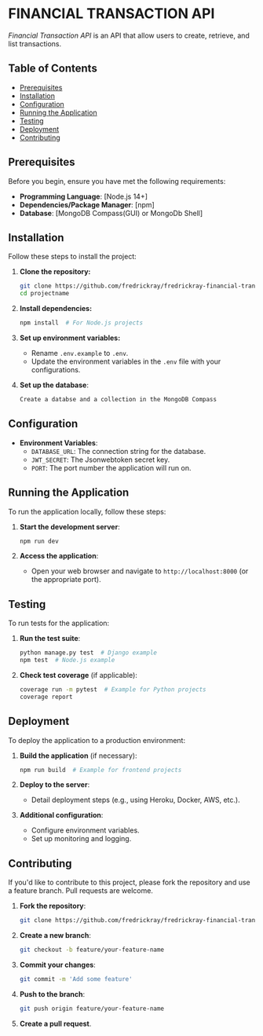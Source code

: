 # FINANCIAL TRANSACTION API

*Financial Transaction API* is an API that allow users to create, retrieve, and list transactions.

## Table of Contents
- [Prerequisites](#prerequisites)
- [Installation](#installation)
- [Configuration](#configuration)
- [Running the Application](#running-the-application)
- [Testing](#testing)
- [Deployment](#deployment)
- [Contributing](#contributing)

## Prerequisites

Before you begin, ensure you have met the following requirements:
- **Programming Language**: [Node.js 14+]
- **Dependencies/Package Manager**: [npm]
- **Database**: [MongoDB Compass(GUI) or MongoDb Shell]

## Installation

Follow these steps to install the project:

1. **Clone the repository:**
   ```bash
   git clone https://github.com/fredrickray/fredrickray-financial-transaction-api
   cd projectname
   ```

2. **Install dependencies:**
   ```bash
   npm install  # For Node.js projects
   ```

3. **Set up environment variables:**
   - Rename `.env.example` to `.env`.
   - Update the environment variables in the `.env` file with your configurations.
   
5. **Set up the database**:
   ```bash
   Create a databse and a collection in the MongoDB Compass
   ```

## Configuration


- **Environment Variables**:
  - `DATABASE_URL`: The connection string for the database.
  - `JWT_SECRET`: The Jsonwebtoken secret key.
  - `PORT`: The port number the application will run on.

## Running the Application

To run the application locally, follow these steps:

1. **Start the development server**:
   ```bash
   npm run dev
   ```

2. **Access the application**:
   - Open your web browser and navigate to `http://localhost:8000` (or the appropriate port).

## Testing

To run tests for the application:

1. **Run the test suite**:
   ```bash
   python manage.py test  # Django example
   npm test  # Node.js example
   ```

2. **Check test coverage** (if applicable):
   ```bash
   coverage run -m pytest  # Example for Python projects
   coverage report
   ```

## Deployment

To deploy the application to a production environment:

1. **Build the application** (if necessary):
   ```bash
   npm run build  # Example for frontend projects
   ```

2. **Deploy to the server**:
   - Detail deployment steps (e.g., using Heroku, Docker, AWS, etc.).

3. **Additional configuration**:
   - Configure environment variables.
   - Set up monitoring and logging.

## Contributing

If you'd like to contribute to this project, please fork the repository and use a feature branch. Pull requests are welcome.

1. **Fork the repository**:
   ```bash
   git clone https://github.com/fredrickray/fredrickray-financial-transaction-api
   ```

2. **Create a new branch**:
   ```bash
   git checkout -b feature/your-feature-name
   ```

3. **Commit your changes**:
   ```bash
   git commit -m 'Add some feature'
   ```

4. **Push to the branch**:
   ```bash
   git push origin feature/your-feature-name
   ```

5. **Create a pull request**.
